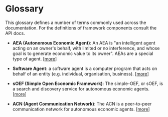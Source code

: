 # Glossary

This glossary defines a number of terms commonly used across the documentation. For the definitions of framework components consult the API docs.

- **AEA (Autonomous Economic Agent)**: An AEA is "an intelligent agent acting on an owner's behalf, with limited or no interference, and whose goal is to generate economic value to its owner". AEAs are a special type of agent. [<a href="../index">more</a>]

- **Software Agent**: a software agent is a computer program that acts on behalf of an entity (e.g. individual, organisation, business). [<a href="https://en.wikipedia.org/wiki/Software_agent" target="_blank">more</a>]

- **sOEF (Simple Open Economic Framework)**: The simple-OEF, or sOEF, is a search and discovery service for autonomous economic agents. [<a href="../simple-oef">more</a>]

- **ACN (Agent Communication Network)**: The ACN is a peer-to-peer communication network for autonomous economic agents. [<a href="../acn">more</a>]
